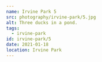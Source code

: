 ```yaml
---
name: Irvine Park 5
src: photography/irvine-park/5.jpg
alt: Three ducks in a pond.
tags: 
  - irvine-park
id: irvine-park/5
date: 2021-01-18
location: Irvine Park
---
```

